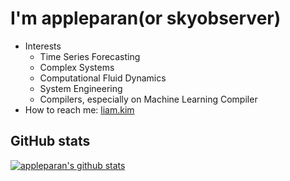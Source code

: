 # I'm appleparan(or skyobserver)

- Interests
  * Time Series Forecasting
  * Complex Systems
  * Computational Fluid Dynamics
  * System Engineering
  * Compilers, especially on Machine Learning Compiler 
- How to reach me: [liam.kim](https://liam.kim)

## GitHub stats

[![appleparan's github stats](https://github-readme-stats.vercel.app/api?username=appleparan&theme=tokyonight&show_icons=true&count_private=true)](https://github.com/anuraghazra/github-readme-stats)

